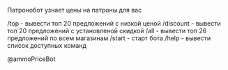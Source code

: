 Патронобот узнает цены на патроны для вас

/top - вывести топ 20 предложений с низкой ценой
/discount - вывести топ 20 предложений c установленой скидкой
/all - вывести топ 26 предложений по всем магазинам
/start - старт бота
/help - вывести список доступных команд

@ammoPriceBot